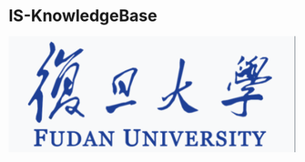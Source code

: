 # IS-KnowledgeBase

![Image text](https://github.com/RobertWeijie/IS-KnowledgeBase/blob/Fudan-University/Fudan.png)


